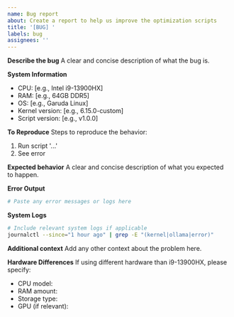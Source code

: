 ```yaml
---
name: Bug report
about: Create a report to help us improve the optimization scripts
title: '[BUG] '
labels: bug
assignees: ''
---
```


**Describe the bug**
A clear and concise description of what the bug is.

**System Information**
- CPU: [e.g., Intel i9-13900HX]
- RAM: [e.g., 64GB DDR5]
- OS: [e.g., Garuda Linux]
- Kernel version: [e.g., 6.15.0-custom]
- Script version: [e.g., v1.0.0]

**To Reproduce**
Steps to reproduce the behavior:
1. Run script '...'
2. See error

**Expected behavior**
A clear and concise description of what you expected to happen.

**Error Output**
```bash
# Paste any error messages or logs here
```

**System Logs**
```bash
# Include relevant system logs if applicable
journalctl --since="1 hour ago" | grep -E "(kernel|ollama|error)"
```

**Additional context**
Add any other context about the problem here.

**Hardware Differences**
If using different hardware than i9-13900HX, please specify:
- CPU model: 
- RAM amount: 
- Storage type: 
- GPU (if relevant):
